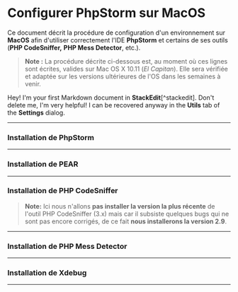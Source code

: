 # Configurer PhpStorm sur MacOS

Ce document décrit la procédure de configuration d'un environnement sur **MacOS** afin d'utiliser correctement l'IDE **PhpStorm** et certains de ses outils (**PHP CodeSniffer,** **PHP Mess Detector**, etc.).

> **Note :**
> La procédure décrite ci-dessous est, au moment où ces lignes sont écrites, valides sur Mac OS X 10.11 (*El Capitan*).
> Elle sera vérifiée et adaptée sur les versions ultérieures de l'OS dans les semaines à venir.

Hey! I'm your first Markdown document in **StackEdit**[^stackedit]. Don't delete me, I'm very helpful! I can be recovered anyway in the **Utils** tab of the <i class="icon-cog"></i> **Settings** dialog.

----------
### Installation de PhpStorm

-------------
### Installation de PEAR

-------------
### Installation de PHP CodeSniffer
>**Note:**
>Ici nous n'allons **pas installer la version la plus récente** de l'outil PHP CodeSniffer (3.x) mais car il subsiste quelques bugs qui ne sont pas encore corrigés, de ce fait **nous installerons la version 2.9**.

-------------
### Installation de PHP Mess Detector

-------------
### Installation de Xdebug

-------------

